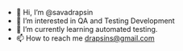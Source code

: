 - 👋 Hi, I’m @savadrapsin
- 👀 I’m interested in QA and Testing Development
- 🌱 I’m currently learning automated testing.
- 📫 How to reach me drapsins@gmail.com

<!---
savadrapsin/savadrapsin is a ✨ special ✨ repository because its `README.md` (this file) appears on your GitHub profile.
You can click the Preview link to take a look at your changes.
--->
